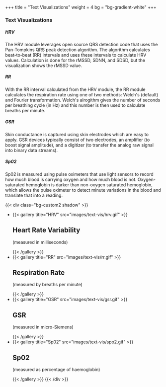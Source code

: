 +++
title = "Text Visualizations"
weight = 4
bg = "bg-gradient-white"
+++
<!-- : .wrap -->

### **Text Visualizations**
##### HRV
The HRV module leverages open source QRS detection code that uses the Pan-Tompkins QRS peak detection algorithm. The algorithm calculates beat-to-beat (RR) intervals and uses these intervals to calculate HRV values. Calculation is done for the rMSSD, SDNN, and SDSD, but the visualization shows the rMSSD value. 
##### RR
With the RR interval calculated from the HRV module, the RR module calculates the respiration rate using one of two methods: Welch's (default) and Fourier transformation. Welch's alrogithm gives the number of seconds per breathing cycle (in Hz) and this number is then used to calculate breaths per minute.
##### GSR
Skin conductance is captured using skin electrodes which are easy to apply. GSR devices typically consist of two electrodes, an amplifier (to boost signal amplitude), and a digitizer (to transfer the analog raw signal into binary data streams).
##### Sp02
Sp02 is measured using pulse oximeters that use light sensors to record how much blood is carrying oxygen and how much blood is not. Oxygen-saturated hemoglobin is darker than non-oxygen saturated hemoglobin, which allows the pulse oximeter to detect minute variations in the blood and translate that into a reading. 

{{< div class="bg-custom2 shadow" >}}
<!--: .flexblock gallery1 -->
- {{< gallery title="HRV" src="images/text-vis/hrv.gif" >}}<h2>Heart Rate Variability</h2><p>(measured in milliseconds)</p>{{< /gallery >}}
- {{< gallery title="RR" src="images/text-vis/rr.gif" >}}<h2>Respiration Rate</h2><p>(measured by breaths per minute)</p>{{< /gallery >}}
- {{< gallery title="GSR" src="images/text-vis/gsr.gif" >}}<h2>GSR</h2><p>(measured in micro-Siemens)</p>{{< /gallery >}}
- {{< gallery title="Sp02" src="images/text-vis/spo2.gif" >}}<h2>Sp02</h2><p>(measured as percentage of haemoglobin)</p>{{< /gallery >}}
{{< /div >}}
